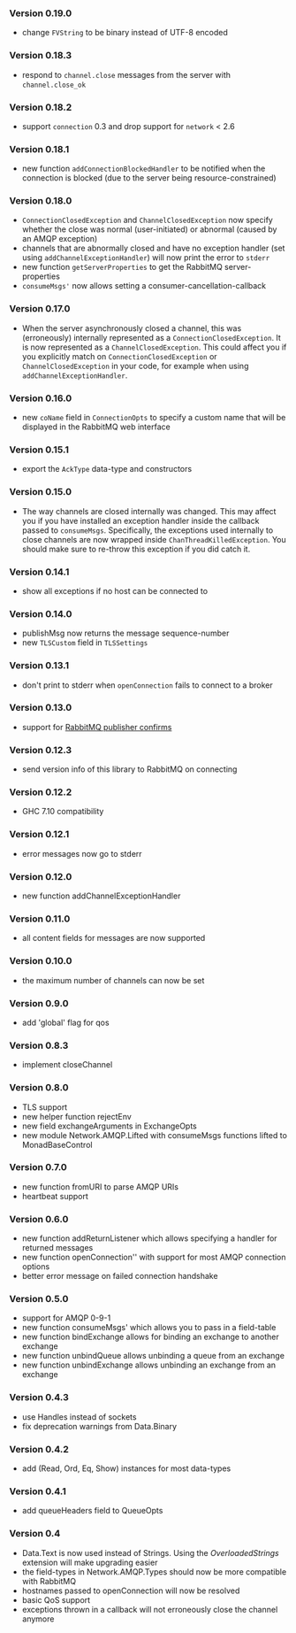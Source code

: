 ### Version 0.19.0

* change `FVString` to be binary instead of UTF-8 encoded

### Version 0.18.3

* respond to `channel.close` messages from the server with `channel.close_ok`

### Version 0.18.2

* support `connection` 0.3 and drop support for `network` < 2.6

### Version 0.18.1

* new function `addConnectionBlockedHandler` to be notified when the connection is blocked (due to the server being resource-constrained)

### Version 0.18.0

* `ConnectionClosedException` and `ChannelClosedException` now specify whether the close was normal (user-initiated) or abnormal (caused by an AMQP exception)
* channels that are abnormally closed and have no exception handler (set using `addChannelExceptionHandler`) will now print the error to `stderr`
* new function `getServerProperties` to get the RabbitMQ server-properties
* `consumeMsgs'` now allows setting a consumer-cancellation-callback

### Version 0.17.0

* When the server asynchronously closed a channel, this was (erroneously) internally represented as a `ConnectionClosedException`. It is now represented as a `ChannelClosedException`. This could affect you if you explicitly match on `ConnectionClosedException` or `ChannelClosedException` in your code, for example when using `addChannelExceptionHandler`.

### Version 0.16.0

* new `coName` field in `ConnectionOpts` to specify a custom name that will be displayed in the RabbitMQ web interface

### Version 0.15.1

* export the `AckType` data-type and constructors

### Version 0.15.0

* The way channels are closed internally was changed. This may affect you if you have installed an exception handler inside the callback passed to `consumeMsgs`. Specifically, the exceptions used internally to close channels are now wrapped inside `ChanThreadKilledException`. You should make sure to re-throw this exception if you did catch it.

### Version 0.14.1

* show all exceptions if no host can be connected to

### Version 0.14.0

* publishMsg now returns the message sequence-number
* new `TLSCustom` field in `TLSSettings`

### Version 0.13.1

* don't print to stderr when `openConnection` fails to connect to a broker

### Version 0.13.0

* support for [RabbitMQ publisher confirms](http://www.rabbitmq.com/confirms.html)

### Version 0.12.3

* send version info of this library to RabbitMQ on connecting

### Version 0.12.2

* GHC 7.10 compatibility

### Version 0.12.1

* error messages now go to stderr

### Version 0.12.0

* new function addChannelExceptionHandler

### Version 0.11.0

* all content fields for messages are now supported

### Version 0.10.0

* the maximum number of channels can now be set

### Version 0.9.0

* add 'global' flag for qos

### Version 0.8.3

* implement closeChannel

### Version 0.8.0

* TLS support
* new helper function rejectEnv
* new field exchangeArguments in ExchangeOpts
* new module Network.AMQP.Lifted with consumeMsgs functions lifted to MonadBaseControl

### Version 0.7.0

* new function fromURI to parse AMQP URIs
* heartbeat support

### Version 0.6.0

* new function addReturnListener which allows specifying a handler for returned messages
* new function openConnection'' with support for most AMQP connection options
* better error message on failed connection handshake

### Version 0.5.0

* support for AMQP 0-9-1
* new function consumeMsgs' which allows you to pass in a field-table
* new function bindExchange allows for binding an exchange to another exchange
* new function unbindQueue allows unbinding a queue from an exchange
* new function unbindExchange allows unbinding an exchange from an exchange

### Version 0.4.3

* use Handles instead of sockets
* fix deprecation warnings from Data.Binary

### Version 0.4.2

* add (Read, Ord, Eq, Show) instances for most data-types

### Version 0.4.1

* add queueHeaders field to QueueOpts

### Version 0.4

* Data.Text is now used instead of Strings. Using the _OverloadedStrings_ extension will make upgrading easier
* the field-types in Network.AMQP.Types should now be more compatible with RabbitMQ
* hostnames passed to openConnection will now be resolved
* basic QoS support
* exceptions thrown in a callback will not erroneously close the channel anymore
